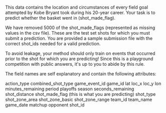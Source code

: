 This data contains the location and circumstances of every field goal attempted by Kobe Bryant took during his 20-year career. Your task is to predict whether the basket went in (shot_made_flag).

We have removed 5000 of the shot_made_flags (represented as missing values in the csv file). These are the test set shots for which you must submit a prediction. You are provided a sample submission file with the correct shot_ids needed for a valid prediction.

To avoid leakage, your method should only train on events that occurred prior to the shot for which you are predicting! Since this is a playground competition with public answers, it's up to you to abide by this rule.

The field names are self explanatory and contain the following attributes:

action_type
combined_shot_type
game_event_id
game_id
lat
loc_x
loc_y
lon
minutes_remaining
period
playoffs
season 
seconds_remaining
shot_distance
shot_made_flag (this is what you are predicting)
shot_type
shot_zone_area
shot_zone_basic
shot_zone_range
team_id
team_name
game_date
matchup
opponent
shot_id
